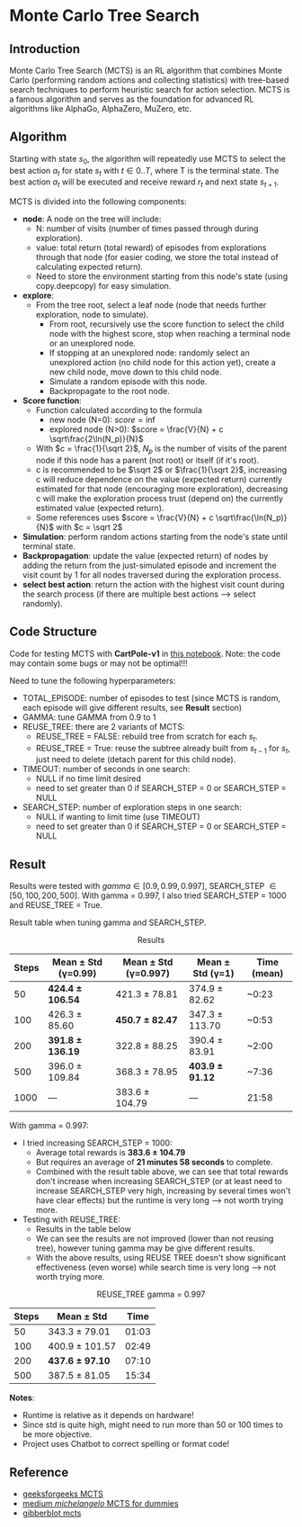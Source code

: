 # Monte Carlo Tree Search

## Introduction

Monte Carlo Tree Search (MCTS) is an RL algorithm that combines Monte Carlo (performing random actions and collecting statistics) with tree-based search techniques to perform heuristic search for action selection. MCTS is a famous algorithm and serves as the foundation for advanced RL algorithms like AlphaGo, AlphaZero, MuZero, etc.

## Algorithm

Starting with state $s_0$, the algorithm will repeatedly use MCTS to select the best action $a_t$ for state $s_t$ with $t \in 0..T$, where T is the terminal state. The best action $a_t$ will be executed and receive reward $r_t$ and next state $s_{t+1}$.

MCTS is divided into the following components:
- **node**: A node on the tree will include:
    - N: number of visits (number of times passed through during exploration).
    - value: total return (total reward) of episodes from explorations through that node (for easier coding, we store the total instead of calculating expected return).
    - Need to store the environment starting from this node's state (using copy.deepcopy) for easy simulation.
- **explore**: 
    - From the tree root, select a leaf node (node that needs further exploration, node to simulate).
        - From root, recursively use the score function to select the child node with the highest score, stop when reaching a terminal node or an unexplored node.
        - If stopping at an unexplored node: randomly select an unexplored action (no child node for this action yet), create a new child node, move down to this child node.
        - Simulate a random episode with this node.
        - Backpropagate to the root node.
- **Score function**: 
    - Function calculated according to the formula
        - new node (N=0): $score = \inf$
        - explored node (N>0): $score = \frac{V}{N} + c \sqrt\frac{2\ln(N_p)}{N}$
    - With $c = \frac{1}{\sqrt 2}$, $N_p$ is the number of visits of the parent node if this node has a parent (not root) or itself (if it's root).
    - c is recommended to be $\sqrt 2$ or $\frac{1}{\sqrt 2}$, increasing c will reduce dependence on the value (expected return) currently estimated for that node (encouraging more exploration), decreasing c will make the exploration process trust (depend on) the currently estimated value (expected return).
    - Some references uses $score = \frac{V}{N} + c \sqrt\frac{\ln(N_p)}{N}$ with $c = \sqrt 2$
- **Simulation**: perform random actions starting from the node's state until terminal state.
- **Backpropagation**: update the value (expected return) of nodes by adding the return from the just-simulated episode and increment the visit count by 1 for all nodes traversed during the exploration process.
- **select best action**: return the action with the highest visit count during the search process (if there are multiple best actions --> select randomly).

## Code Structure

Code for testing MCTS with **CartPole-v1** in [this notebook](Monte-Carlo-Tree-Search\MCTS.ipynb). Note: the code may contain some bugs or may not be optimal!!!

Need to tune the following hyperparameters:
- TOTAL_EPISODE: number of episodes to test (since MCTS is random, each episode will give different results, see **Result** section)
- GAMMA: tune GAMMA from 0.9 to 1
- REUSE_TREE: there are 2 variants of MCTS:
    - REUSE_TREE = FALSE: rebuild tree from scratch for each $s_t$.
    - REUSE_TREE = True: reuse the subtree already built from $s_{t-1}$ for $s_t$, just need to delete (detach parent for this child node).
- TIMEOUT: number of seconds in one search:
    - NULL if no time limit desired
    - need to set greater than 0 if SEARCH_STEP = 0 or SEARCH_STEP = NULL
- SEARCH_STEP: number of exploration steps in one search:
    - NULL if wanting to limit time (use TIMEOUT)
    - need to set greater than 0 if SEARCH_STEP = 0 or SEARCH_STEP = NULL

## Result

Results were tested with $gamma \in [0.9, 0.99, 0.997]$, SEARCH_STEP $\in [50, 100, 200, 500]$. With gamma = 0.997, I also tried SEARCH_STEP = 1000 and REUSE_TREE = True.

Result table when tuning gamma and SEARCH_STEP.

<div align="center">

Results

| Steps  | Mean ± Std (γ=0.99) | Mean ± Std (γ=0.997) | Mean ± Std (γ=1)    | Time (mean) |
|--------|----------------------|----------------------|---------------------|-------------|
| 50     | **424.4 ± 106.54**       | 421.3 ± 78.81        | 374.9 ± 82.62       | ~0:23        |
| 100    | 426.3 ± 85.60        | **450.7 ± 82.47**        | 347.3 ± 113.70      | ~0:53        |
| 200    | **391.8 ± 136.19**       | 322.8 ± 88.25        | 390.4 ± 83.91       | ~2:00        |
| 500    | 396.0 ± 109.84       | 368.3 ± 78.95        | **403.9 ± 91.12**       | ~7:36        |
| 1000   | —                    | 383.6 ± 104.79       | —                   | 21:58       |

</div>

With gamma = 0.997:
- I tried increasing SEARCH_STEP = 1000:
    - Average total rewards is **$383.6 \pm 104.79$**
    - But requires an average of **21 minutes 58 seconds** to complete. 
    - Combined with the result table above, we can see that total rewards don't increase when increasing SEARCH_STEP (or at least need to increase SEARCH_STEP very high, increasing by several times won't have clear effects) but the runtime is very long --> not worth trying more.
- Testing with REUSE_TREE:
    - Results in the table below
    - We can see the results are not improved (lower than not reusing tree), however tuning gamma may be give different results.
    - With the above results, using REUSE TREE doesn't show significant effectiveness (even worse) while search time is very long --> not worth trying more.

<div align="center">

REUSE_TREE gamma = 0.997

| Steps | Mean ± Std       | Time     |
|-------|------------------|----------|
| 50    | 343.3 ± 79.01    | 01:03  |
| 100   | 400.9 ± 101.57   | 02:49  |
| 200   | **437.6 ± 97.10**    | 07:10  |
| 500   | 387.5 ± 81.05    | 15:34  |

</div>

**Notes**:
- Runtime is relative as it depends on hardware!
- Since std is quite high, might need to run more than 50 or 100 times to be more objective.
- Project uses Chatbot to correct spelling or format code!

## Reference
- [geeksforgeeks MCTS](https://www.geeksforgeeks.org/ml-monte-carlo-tree-search-mcts/)
- [medium _michelangelo_ MCTS for dummies](https://medium.com/@_michelangelo_/monte-carlo-tree-search-mcts-algorithm-for-dummies-74b2bae53bfa)
- [gibberblot mcts](https://gibberblot.github.io/rl-notes/single-agent/mcts.html)